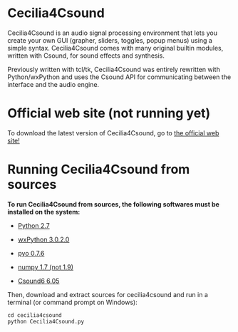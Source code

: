 # Cecilia4Csound #

Cecilia4Csound is an audio signal processing environment that lets you create 
your own GUI (grapher, sliders, toggles, popup menus) using a simple syntax. 
Cecilia4Csound comes with many original builtin modules, written with Csound, 
for sound effects and synthesis.

Previously written with tcl/tk, Cecilia4Csound was entirely rewritten with 
Python/wxPython and uses the Csound API for communicating between the 
interface and the audio engine. 

# Official web site (not running yet) #

To download the latest version of Cecilia4Csound, go to 
[the official web site!](http://ajaxsoundstudio.com/software/cecilia4csound/)

# Running Cecilia4Csound from sources #

**To run Cecilia4Csound from sources, the following softwares must be installed on the system:**

- [Python 2.7](https://www.python.org/downloads/release/python-278/)

- [wxPython 3.0.2.0](http://wxpython.org/download.php)

- [pyo 0.7.6](http://ajaxsoundstudio.com/software/pyo/)

- [numpy 1.7 (not 1.9)](http://sourceforge.net/projects/numpy/files/NumPy/1.7.2/)

- [Csound6 6.05](http://sourceforge.net/projects/csound/files/csound6/Csound6.05/)

Then, download and extract sources for cecilia4csound and run in a terminal 
(or command prompt on Windows):

    cd cecilia4csound
    python Cecilia4Csound.py


